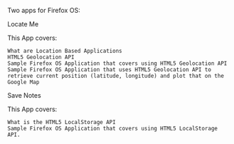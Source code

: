 Two apps for Firefox OS:

Locate Me

This App covers:

    What are Location Based Applications
    HTML5 Geolocation API
    Sample Firefox OS Application that covers using HTML5 Geolocation API
    Sample Firefox OS Application that uses HTML5 Geolocation API to retrieve current position (latitude, longitude) and plot that on the Google Map


Save Notes

This App covers:

    What is the HTML5 LocalStorage API
    Sample Firefox OS Application that covers using HTML5 LocalStorage API.
